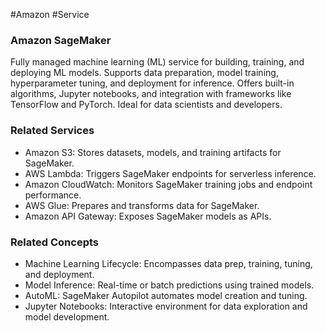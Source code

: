 #Amazon #Service 
### Amazon SageMaker

Fully managed machine learning (ML) service for building, training, and deploying ML models. Supports data preparation, model training, hyperparameter tuning, and deployment for inference. Offers built-in algorithms, Jupyter notebooks, and integration with frameworks like TensorFlow and PyTorch. Ideal for data scientists and developers.

### Related Services

- Amazon S3: Stores datasets, models, and training artifacts for SageMaker.
- AWS Lambda: Triggers SageMaker endpoints for serverless inference.
- Amazon CloudWatch: Monitors SageMaker training jobs and endpoint performance.
- AWS Glue: Prepares and transforms data for SageMaker.
- Amazon API Gateway: Exposes SageMaker models as APIs.

### Related Concepts

- Machine Learning Lifecycle: Encompasses data prep, training, tuning, and deployment.
- Model Inference: Real-time or batch predictions using trained models.
- AutoML: SageMaker Autopilot automates model creation and tuning.
- Jupyter Notebooks: Interactive environment for data exploration and model development.